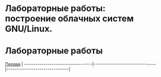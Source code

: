 # Лабораторные работы: построение облачных систем GNU/Linux.
# Лабораторные работы

[Первая](laba1.md) | 
-----------------------------------|--------------------------------|--------------------------------|
